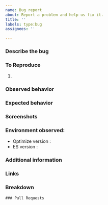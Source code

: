 ```yaml
---
name: Bug report
about: Report a problem and help us fix it.
title: ''
labels: type:bug
assignees: ''

---
```


### Describe the bug
<!-- A clear and concise description of what & where the bug is. -->

### To Reproduce
<!--Steps to reproduce the behavior: -->
1. 

### Observed behavior
<!-- A clear and concise description of what is the observed behavior. -->

### Expected behavior
<!-- A clear and concise description of what you expected to happen. -->

### Screenshots
<!-- If applicable, add screenshots to help explain your problem. -->

### Environment observed:
- Optimize version : 
- ES version :

### Additional information
<!-- Add any other information about the problem here. -->

### Links
<!-- Add links to support tickets or other issues  -->

### Breakdown

<!--
- [ ] #123
- [ ] Step X
-->

```[tasklist]
### Pull Requests
```
